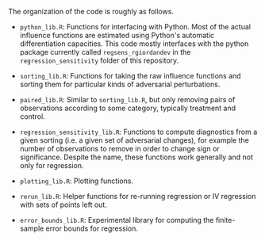 The organization of the code is roughly as follows.

- `python_lib.R`: Functions for interfacing with Python.  Most of the actual
influence functions are estimated using Python's automatic differentiation
capacities.  This code mostly interfaces with the python package
currently called `regsens_rgiordandev` in the `regression_sensitivity`
folder of this repository.

- `sorting_lib.R`: Functions for taking the raw influence functions and sorting
them for particular kinds of adversarial perturbations.

- `paired_lib.R`: Similar to `sorting_lib.R`, but only removing pairs of
observations according to some category, typically treatment and control.

- `regression_sensitivity_lib.R`: Functions to compute diagnostics
from a given sorting (i.e. a given set of adversarial changes), for example
the number of observations to remove in order to change sign or significance.
Despite the name, these functions work generally and not only for regression.

- `plotting_lib.R`: Plotting functions.

- `rerun_lib.R`: Helper functions for re-running regression or IV regression
with sets of points left out.

- `error_bounds_lib.R`: Experimental library for computing the finite-sample
error bounds for regression.
